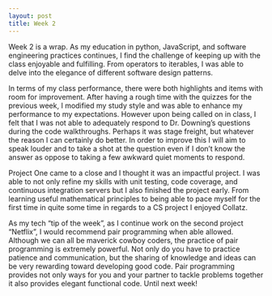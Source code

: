 ```yaml
---
layout: post
title: Week 2
---
```



Week 2 is a wrap.  As my education in python, JavaScript, and software engineering practices continues, I find the challenge of keeping up with the class enjoyable and fulfilling.  From operators to iterables, I was able to delve into the elegance of different software design patterns. 

In terms of my class performance, there were both highlights and items with room for improvement.  After having a rough time with the quizzes for the previous week, I modified my study style and was able to enhance my performance to my expectations.  However upon being called on in class, I felt that I was not able to adequately respond to Dr. Downing’s questions during the code walkthroughs. Perhaps it was stage freight, but whatever the reason I can certainly do better.  In order to improve this I will aim to speak louder and to take a shot at the question even if I don’t know the answer as oppose to taking a few awkward quiet moments to respond. 

Project One came to a close and I thought it was an impactful project. I was able to not only refine my skills with unit testing, code coverage, and continuous integration servers but I also finished the project early. From learning useful mathematical principles to being able to pace myself for the first time in quite some time in regards to a CS project I enjoyed Collatz.

As my tech “tip of the week”, as I continue work on the second project “Netflix”, I would recommend pair programming when able allowed.  Although we can all be maverick cowboy coders, the practice of pair programming is extremely powerful. Not only do you have to practice patience and communication, but the sharing of knowledge and ideas can be very rewarding toward developing good code.  Pair programming provides not only ways for you and your partner to tackle problems together it also provides elegant functional code. Until next week!





